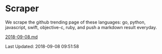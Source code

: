 # Scraper

We scrape the github trending page of these languages: go, python, javascript, swift, objective-c, ruby, and push a markdown result everyday.

[2018-09-08.md](https://github.com/henson/Scraper/blob/master/2018-09-08.md)

Last Updated: 2018-09-08 09:51:58